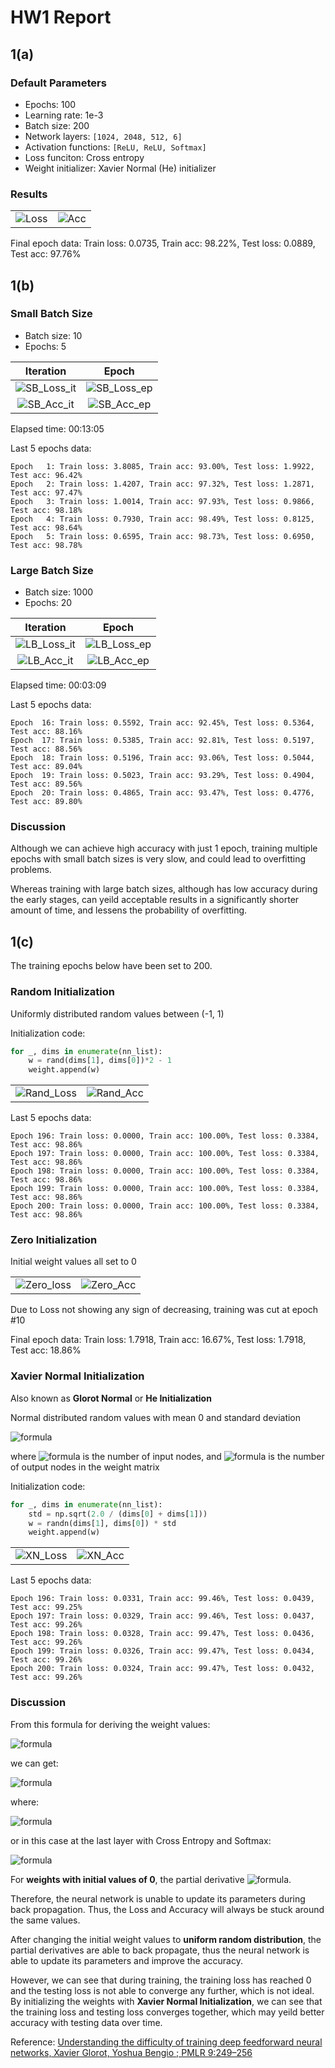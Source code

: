 # HW1 Report

## 1(a)

### Default Parameters

* Epochs: 100
* Learning rate: 1e-3
* Batch size: 200
* Network layers: `[1024, 2048, 512, 6]`
* Activation functions: `[ReLU, ReLU, Softmax]`
* Loss funciton: Cross entropy
* Weight initializer: Xavier Normal (He) initializer

### Results

| | |
|:--:|:--:|
| ![Loss](https://github.com/yuchen071/Feedforward-Classification-Network/blob/main/results/imgs/Loss.png) | ![Acc](https://github.com/yuchen071/Feedforward-Classification-Network/blob/main/results/imgs/Accuracy.png) |

Final epoch data: Train loss: 0.0735, Train acc: 98.22%, Test loss: 0.0889, Test acc: 97.76%

## 1(b)

### Small Batch Size

* Batch size: 10
* Epochs: 5

| Iteration | Epoch |
|:--:|:--:|
| ![SB_Loss_it](https://github.com/yuchen071/Feedforward-Classification-Network/blob/main/results/imgs/SB_Loss_it.png) | ![SB_Loss_ep](https://github.com/yuchen071/Feedforward-Classification-Network/blob/main/results/imgs/SB_Loss_ep.png) |
| ![SB_Acc_it](https://github.com/yuchen071/Feedforward-Classification-Network/blob/main/results/imgs/SB_Acc_it.png) | ![SB_Acc_ep](https://github.com/yuchen071/Feedforward-Classification-Network/blob/main/results/imgs/SB_Acc_ep.png) |

Elapsed time: 00:13:05

Last 5 epochs data:
```
Epoch   1: Train loss: 3.8085, Train acc: 93.00%, Test loss: 1.9922, Test acc: 96.42%
Epoch   2: Train loss: 1.4207, Train acc: 97.32%, Test loss: 1.2871, Test acc: 97.47%
Epoch   3: Train loss: 1.0014, Train acc: 97.93%, Test loss: 0.9866, Test acc: 98.18%
Epoch   4: Train loss: 0.7930, Train acc: 98.49%, Test loss: 0.8125, Test acc: 98.64%
Epoch   5: Train loss: 0.6595, Train acc: 98.73%, Test loss: 0.6950, Test acc: 98.78%
```

### Large Batch Size

* Batch size: 1000
* Epochs: 20

| Iteration | Epoch |
|:--:|:--:|
| ![LB_Loss_it](https://github.com/yuchen071/Feedforward-Classification-Network/blob/main/results/imgs/LB_Loss_it.png) | ![LB_Loss_ep](https://github.com/yuchen071/Feedforward-Classification-Network/blob/main/results/imgs/LB_Loss_ep.png) |
| ![LB_Acc_it](https://github.com/yuchen071/Feedforward-Classification-Network/blob/main/results/imgs/LB_Acc_it.png) | ![LB_Acc_ep](https://github.com/yuchen071/Feedforward-Classification-Network/blob/main/results/imgs/LB_Acc_ep.png) |

Elapsed time: 00:03:09

Last 5 epochs data:
```
Epoch  16: Train loss: 0.5592, Train acc: 92.45%, Test loss: 0.5364, Test acc: 88.16%
Epoch  17: Train loss: 0.5385, Train acc: 92.81%, Test loss: 0.5197, Test acc: 88.56%
Epoch  18: Train loss: 0.5196, Train acc: 93.06%, Test loss: 0.5044, Test acc: 89.04%
Epoch  19: Train loss: 0.5023, Train acc: 93.29%, Test loss: 0.4904, Test acc: 89.56%
Epoch  20: Train loss: 0.4865, Train acc: 93.47%, Test loss: 0.4776, Test acc: 89.80%
```

### Discussion

Although we can achieve high accuracy with just 1 epoch, training multiple epochs with small batch sizes is very slow, and could lead to overfitting problems.

Whereas training with large batch sizes, although has low accuracy during the early stages, can yeild acceptable results in a significantly shorter amount of time, and lessens the probability of overfitting. 

## 1(c)

The training epochs below have been set to 200.

### Random Initialization

Uniformly distributed random values between (-1, 1) 

Initialization code: 

```python
for _, dims in enumerate(nn_list):
    w = rand(dims[1], dims[0])*2 - 1
    weight.append(w)
```

| | |
|:--:|:--:|
| ![Rand_Loss](https://github.com/yuchen071/Feedforward-Classification-Network/blob/main/results/imgs/Rand_loss.png) | ![Rand_Acc](https://github.com/yuchen071/Feedforward-Classification-Network/blob/main/results/imgs/Rand_acc.png) |

Last 5 epochs data:
```
Epoch 196: Train loss: 0.0000, Train acc: 100.00%, Test loss: 0.3384, Test acc: 98.86%
Epoch 197: Train loss: 0.0000, Train acc: 100.00%, Test loss: 0.3384, Test acc: 98.86%
Epoch 198: Train loss: 0.0000, Train acc: 100.00%, Test loss: 0.3384, Test acc: 98.86%
Epoch 199: Train loss: 0.0000, Train acc: 100.00%, Test loss: 0.3384, Test acc: 98.86%
Epoch 200: Train loss: 0.0000, Train acc: 100.00%, Test loss: 0.3384, Test acc: 98.86%
```


### Zero Initialization

Initial weight values all set to 0

| | |
|:--:|:--:|
| ![Zero_loss](https://github.com/yuchen071/Feedforward-Classification-Network/blob/main/results/imgs/zero_loss.png) | ![Zero_Acc](https://github.com/yuchen071/Feedforward-Classification-Network/blob/main/results/imgs/zero_acc.png) |

Due to Loss not showing any sign of decreasing, training was cut at epoch #10

Final epoch data: Train loss: 1.7918, Train acc: 16.67%, Test loss: 1.7918, Test acc: 18.86%

### Xavier Normal Initialization

Also known as **Glorot Normal** or **He Initialization**

Normal distributed random values with mean 0 and standard deviation

![formula](https://render.githubusercontent.com/render/math?math=%5Csigma%20%3D%20%5Csqrt%7B%5Cfrac%7B2%7D%7Bn_%7Bin%7D%20%2B%20n_%7Bout%7D%7D%7D&mode=display)

where ![formula](https://render.githubusercontent.com/render/math?math=n_{in}) is the number of input nodes, and ![formula](https://render.githubusercontent.com/render/math?math=n_{out}) is the number of output nodes in the weight matrix

Initialization code:

```python
for _, dims in enumerate(nn_list):
    std = np.sqrt(2.0 / (dims[0] + dims[1]))
    w = randn(dims[1], dims[0]) * std
    weight.append(w)
```

| | |
|:---:|:---:|
| ![XN_Loss](https://github.com/yuchen071/Feedforward-Classification-Network/blob/main/results/imgs/xn_loss.png)  | ![XN_Acc](https://github.com/yuchen071/Feedforward-Classification-Network/blob/main/results/imgs/xn_acc.png) |


Last 5 epochs data:
```
Epoch 196: Train loss: 0.0331, Train acc: 99.46%, Test loss: 0.0439, Test acc: 99.25%
Epoch 197: Train loss: 0.0329, Train acc: 99.46%, Test loss: 0.0437, Test acc: 99.26%
Epoch 198: Train loss: 0.0328, Train acc: 99.47%, Test loss: 0.0436, Test acc: 99.26%
Epoch 199: Train loss: 0.0326, Train acc: 99.47%, Test loss: 0.0434, Test acc: 99.26%
Epoch 200: Train loss: 0.0324, Train acc: 99.47%, Test loss: 0.0432, Test acc: 99.26%
```

### Discussion

From this formula for deriving the weight values:

![formula](https://render.githubusercontent.com/render/math?math=%5Cfrac%7B%5Cpartial%20J%7D%7B%5Cpartial%20w%5E%7B%28L%29%7D_%7Bjk%7D%7D%20%3D%20%5Cfrac%7B%5Cpartial%20z%5E%7B%28L%29%7D_j%7D%7B%5Cpartial%20w%5E%7B%28L%29%7D_%7Bjk%7D%7D%20%5Cfrac%7B%5Cpartial%20a%5E%7B%28L%29%7D_j%7D%7B%5Cpartial%20z%5E%7B%28L%29%7D_j%7D%20%5Cfrac%7B%5Cpartial%20J%7D%7B%5Cpartial%20a%5E%7B%28L%29%7D_j%7D&mode=display)

we can get:

![formula](https://render.githubusercontent.com/render/math?math=%5Cfrac%7B%5Cpartial%20J%7D%7B%5Cpartial%20w%5E%7B%28L%29%7D_%7Bjk%7D%7D%20%3D%20a%5E%7B%28L-1%29%7D_k%20%5Csigma%27%28z%5E%7B%28L%29%7D_j%29%20%5Cfrac%7B%5Cpartial%20J%7D%7B%5Cpartial%20a%5E%7B%28L%29%7D_j%7D&mode=display)

where:

![formula](https://render.githubusercontent.com/render/math?math=%5Cfrac%7B%5Cpartial%20J%7D%7B%5Cpartial%20a%5E%7B%28L%29%7D_j%7D%20%3D%20%5Csum%5E%7Bn_%7BL%2B1%7D-1%7D_%7Bj%3D0%7D%5Cfrac%7B%5Cpartial%20z%5E%7B%28L%2B1%29%7D_j%7D%7B%5Cpartial%20a%5E%7B%28L%29%7D_%7Bj%7D%7D%20%5Cfrac%7B%5Cpartial%20a%5E%7B%28L%2B1%29%7D_j%7D%7B%5Cpartial%20z%5E%7B%28L%2B1%29%7D_j%7D%5Cfrac%7B%5Cpartial%20J%7D%7B%5Cpartial%20a%5E%7B%28L%2B1%29%7D_j%7D%20%3D%20%5Csum%5E%7Bn_%7BL%2B1%7D-1%7D_%7Bj%3D0%7D%20w%5E%7B%28L%2B1%29%7D_%7Bjk%7D%5Csigma%27%28z%5E%7B%28L%2B1%29%7D_j%29%5Cfrac%7B%5Cpartial%20J%7D%7B%5Cpartial%20a%5E%7B%28L%2B1%29%7D_j%7D&mode=display)

or in this case at the last layer with Cross Entropy and Softmax:

![formula](https://render.githubusercontent.com/render/math?math=%5Csigma%27%28z%5E%7B%28last%29%7D%29%5Cfrac%7B%5Cpartial%20J%7D%7B%5Cpartial%20a%5E%7B%28last%29%7D%7D%20%3D%20%5Chat%7By%7D%20-%20y&mode=display)

For **weights with initial values of 0**, the partial derivative ![formula](https://render.githubusercontent.com/render/math?math=%5Cfrac%7B%5Cpartial%20z%5E%7B%28L%2B1%29%7D_j%7D%7B%5Cpartial%20a%5E%7B%28L%29%7D_%7Bj%7D%7D%20%3D%20w%5E%7B%28L%2B1%29%7D_%7Bjk%7D%20%3D%200&mode=display).

Therefore, the neural network is unable to update its parameters during back propagation. Thus, the Loss and Accuracy will always be stuck around the same values.

After changing the initial weight values to **uniform random distribution**, the partial derivatives are able to back propagate, thus the neural network is able to update its parameters and improve the accuracy.

However, we can see that during training, the training loss has reached 0 and the testing loss is not able to converge any further, which is not ideal. By initializing the weights with **Xavier Normal Initialization**, we can see that the training loss and testing loss converges together, which may yeild better accuracy with testing data over time.

Reference: [Understanding the difficulty of training deep feedforward neural networks, Xavier Glorot, Yoshua Bengio ; PMLR 9:249–256](http://proceedings.mlr.press/v9/glorot10a/glorot10a.pdf)